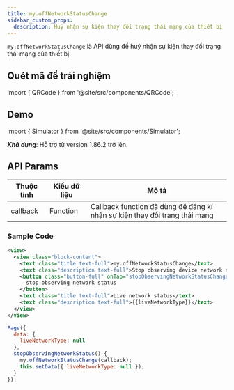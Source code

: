 ```yaml
---
title: my.offNetworkStatusChange
sidebar_custom_props:
  description: Huỷ nhận sự kiện thay đổi trạng thái mạng của thiết bị
---
```


`my.offNetworkStatusChange` là API dùng để huỷ nhận sự kiện thay đổi trạng thái mạng của thiết bị.

## Quét mã để trải nghiệm

import { QRCode } from '@site/src/components/QRCode';

<QRCode page="pages/api/network-type/index" />

## Demo

import { Simulator } from '@site/src/components/Simulator';

<Simulator page="pages/api/network-type/index" />

**_Khả dụng_**: Hỗ trợ từ version 1.86.2 trở lên.

## API Params

| Thuộc tính | Kiểu dữ liệu | Mô tả                                                                      |
| ---------- | ------------ | -------------------------------------------------------------------------- |
| callback   | Function     | Callback function đã dùng để đăng kí nhận sự kiện thay đổi trạng thái mạng |

### Sample Code

```xml
<view>
  <view class="block-content">
    <text class="title text-full">my.offNetworkStatusChange</text>
    <text class="description text-full">Stop observing device network status</text>
    <button class="button-full" onTap="stopObservingNetworkStatusChange">
      stop observing network status
    </button>
    <text class="title text-full">Live network status</text>
    <text class="description text-full">{{liveNetworkType}}</text>
  </view>
</view>
```

```js
Page({
  data: {
    liveNetworkType: null
  },
  stopObservingNetworkStatus() {
    my.offNetworkStatusChange(callback);
    this.setData({ liveNetworkType: null });
  }
});
```
